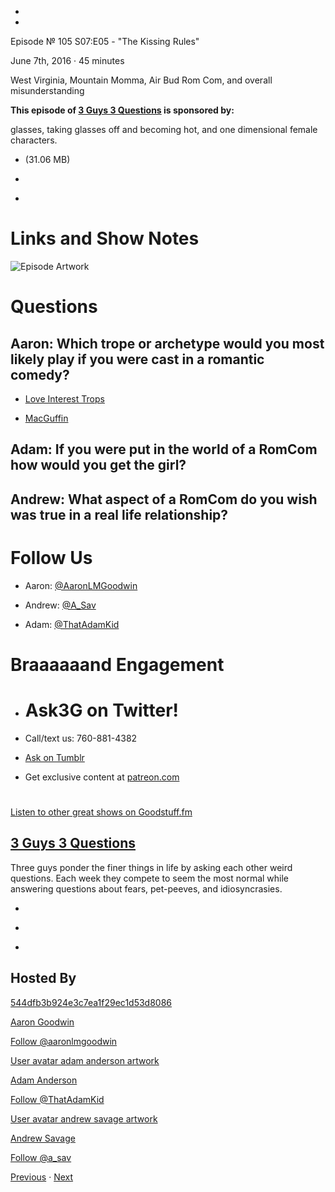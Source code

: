 -

-

Episode № 105 S07:E05 - "The Kissing Rules"

June 7th, 2016 · 45 minutes

West Virginia, Mountain Momma, Air Bud Rom Com, and overall misunderstanding

**This episode of [3 Guys 3 Questions](/3g3q) is sponsored by:**

glasses, taking glasses off and becoming hot, and one dimensional female characters.

- [](http://podcasts-1.feedpress.co/13789/3G3Q%20-%20S07E05.mp3)(31.06 MB)

- [](http://twitter.com/intent/tweet?text=3%20Guys%203%20Questions%20%E2%84%96%20105%20on%20@goodstuff_fm%20-%20http://goodstuff.fm/3g3q/105)

- [](http://www.facebook.com/sharer/sharer.php?u=http://goodstuff.fm/3g3q/105)

# Links and Show Notes

![Episode Artwork](http://l.gdwn.co/1fjzU.jpg)

# Questions

## Aaron: Which trope or archetype would you most likely play if you were cast in a romantic comedy?

- [Love Interest Trops](http://tvtropes.org/pmwiki/pmwiki.php/Main/LoveInterests)

- [MacGuffin](https://en.wikipedia.org/wiki/MacGuffin)

## Adam: If you were put in the world of a RomCom how would you get the girl?

## Andrew: What aspect of a RomCom do you wish was true in a real life relationship?

# Follow Us

- Aaron: [@AaronLMGoodwin](http://twitter.com/aaronlmgoodwin)

- Andrew: [@A_Sav](http://twitter.com/a_sav)

- Adam: [@ThatAdamKid](http://twitter.com/thatadamkid)

# Braaaaaand Engagement

- # Ask3G on Twitter!

- Call/text us: 760-881-4382

- [Ask on Tumblr](http://3g3q.co/ask)

- Get exclusive content at [patreon.com](http://www.patreon.com/3g3q)

#

[Listen to other great shows on Goodstuff.fm](http://www.goodstuff.fm)

## [3 Guys 3 Questions](/3g3q)

Three guys ponder the finer things in life by asking each other weird questions. Each week they compete to seem the most normal while answering questions about fears, pet-peeves, and idiosyncrasies.

- [](https://itunes.apple.com/us/podcast/3-guys-3-questions/id914129482)

- [](http://feed.3g3q.co/)

- [](mailto:3guys3questions@gmail.com?cc=sponsorship%40goodstuff.fm&subject=%5BGoodStuff%20FM%5D%20Sponsorship%20Inquiry%20for%203%20Guys%203%20Questions)

## Hosted By

[544dfb3b924e3c7ea1f29ec1d53d8086](/people/aaron-goodwin)[](http://gravatar.com/avatar/544dfb3b924e3c7ea1f29ec1d53d8086.png?s=300&r=pg)

[Aaron Goodwin](/people/aaron-goodwin)

[Follow @aaronlmgoodwin](https://twitter.com/aaronlmgoodwin)

[User avatar adam anderson artwork](/people/adam-anderson)[](https://goodstuffs3.s3.amazonaws.com/uploads/user/avatar/89/user_avatar_adam-anderson_artwork.png)

[Adam Anderson](/people/adam-anderson)

[Follow @ThatAdamKid](https://twitter.com/ThatAdamKid)

[User avatar andrew savage artwork](/people/andrew-savage)[](https://goodstuffs3.s3.amazonaws.com/uploads/user/avatar/95/user_avatar_andrew-savage_artwork.png)

[Andrew Savage](/people/andrew-savage)

[Follow @a_sav](https://twitter.com/a_sav)

[Previous](/3g3q/104) · [Next](/3g3q/106)

